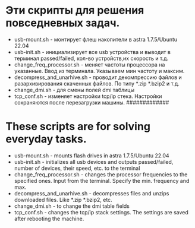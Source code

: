 # Эти скрипты для решения повседневных задач.
- usb-mount.sh - монтирует флеш накопители в astra 1.7.5/Ubuntu 22.04
- usb-init.sh - инициализирует все usb устройства и выводит в терминал passed/failed, кол-во устройств,их скорость и т.д.
- change_freq_processor.sh - меняет частоты процессора на указанные. Ввод из терминала. Указываем мин частоту и максим.
- decompress_and_unarhive.sh - проводит декомпрессию файлов и разархивирования скаченных файлов. По типу *.zip *.bzip2 и т.д.
- change_dmi.sh - для смены полей dmi таблицы
- tcp_conf.sh - изменяет настройки tcp/ip стека. Настройки сохраняются после перезагрузки машины.
#############

# These scripts are for solving everyday tasks. 
- usb-mount.sh - mounts flash drives in astra 1.7.5/Ubuntu 22.04 
- usb-init.sh - initializes all usb devices and outputs passed/failed, number of devices, their speed, etc. to the terminal 
- change_freq_processor.sh - changes the processor frequencies to the specified ones. Input from the terminal. Specify the min. frequency and max. 
- decompress_and_unarhive.sh - decompresses files and unzips downloaded files. Like *.zip *.bzip2, etc. 
- change_dmi.sh - to change the dmi table fields
- tcp_conf.sh - changes the tcp/ip stack settings. The settings are saved after rebooting the machine.
